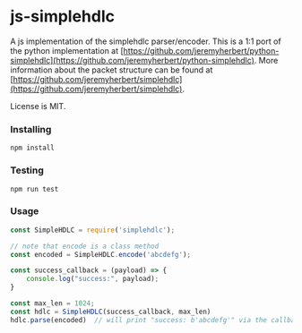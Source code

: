 # js-simplehdlc
A js implementation of the simplehdlc parser/encoder. This is a 1:1 port of the python implementation at [https://github.com/jeremyherbert/python-simplehdlc](https://github.com/jeremyherbert/python-simplehdlc). More information about the packet structure can be found at [https://github.com/jeremyherbert/simplehdlc](https://github.com/jeremyherbert/simplehdlc).

License is MIT.

### Installing

`npm install`

### Testing

`npm run test`

### Usage

```js
const SimpleHDLC = require('simplehdlc');

// note that encode is a class method
const encoded = SimpleHDLC.encode('abcdefg');

const success_callback = (payload) => {
    console.log("success:", payload);
}

const max_len = 1024;
const hdlc = SimpleHDLC(success_callback, max_len)
hdlc.parse(encoded)  // will print "success: b'abcdefg'" via the callback
```